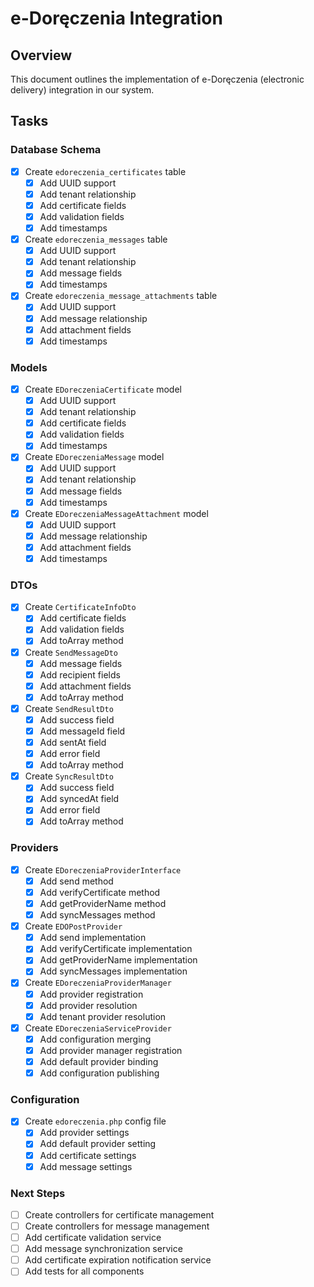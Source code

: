 # e-Doręczenia Integration

## Overview
This document outlines the implementation of e-Doręczenia (electronic delivery) integration in our system.

## Tasks

### Database Schema
- [x] Create `edoreczenia_certificates` table
  - [x] Add UUID support
  - [x] Add tenant relationship
  - [x] Add certificate fields
  - [x] Add validation fields
  - [x] Add timestamps
- [x] Create `edoreczenia_messages` table
  - [x] Add UUID support
  - [x] Add tenant relationship
  - [x] Add message fields
  - [x] Add timestamps
- [x] Create `edoreczenia_message_attachments` table
  - [x] Add UUID support
  - [x] Add message relationship
  - [x] Add attachment fields
  - [x] Add timestamps

### Models
- [x] Create `EDoreczeniaCertificate` model
  - [x] Add UUID support
  - [x] Add tenant relationship
  - [x] Add certificate fields
  - [x] Add validation fields
  - [x] Add timestamps
- [x] Create `EDoreczeniaMessage` model
  - [x] Add UUID support
  - [x] Add tenant relationship
  - [x] Add message fields
  - [x] Add timestamps
- [x] Create `EDoreczeniaMessageAttachment` model
  - [x] Add UUID support
  - [x] Add message relationship
  - [x] Add attachment fields
  - [x] Add timestamps

### DTOs
- [x] Create `CertificateInfoDto`
  - [x] Add certificate fields
  - [x] Add validation fields
  - [x] Add toArray method
- [x] Create `SendMessageDto`
  - [x] Add message fields
  - [x] Add recipient fields
  - [x] Add attachment fields
  - [x] Add toArray method
- [x] Create `SendResultDto`
  - [x] Add success field
  - [x] Add messageId field
  - [x] Add sentAt field
  - [x] Add error field
  - [x] Add toArray method
- [x] Create `SyncResultDto`
  - [x] Add success field
  - [x] Add syncedAt field
  - [x] Add error field
  - [x] Add toArray method

### Providers
- [x] Create `EDoreczeniaProviderInterface`
  - [x] Add send method
  - [x] Add verifyCertificate method
  - [x] Add getProviderName method
  - [x] Add syncMessages method
- [x] Create `EDOPostProvider`
  - [x] Add send implementation
  - [x] Add verifyCertificate implementation
  - [x] Add getProviderName implementation
  - [x] Add syncMessages implementation
- [x] Create `EDoreczeniaProviderManager`
  - [x] Add provider registration
  - [x] Add provider resolution
  - [x] Add tenant provider resolution
- [x] Create `EDoreczeniaServiceProvider`
  - [x] Add configuration merging
  - [x] Add provider manager registration
  - [x] Add default provider binding
  - [x] Add configuration publishing

### Configuration
- [x] Create `edoreczenia.php` config file
  - [x] Add provider settings
  - [x] Add default provider setting
  - [x] Add certificate settings
  - [x] Add message settings

### Next Steps
- [ ] Create controllers for certificate management
- [ ] Create controllers for message management
- [ ] Add certificate validation service
- [ ] Add message synchronization service
- [ ] Add certificate expiration notification service
- [ ] Add tests for all components 
